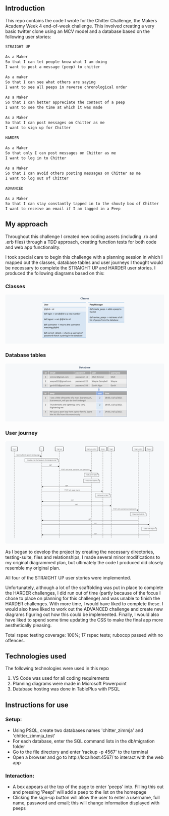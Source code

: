 Introduction
---------
This repo contains the code I wrote for the Chitter Challenge, the Makers Academy Week 4 end-of-week challenge. This involved creating a very basic twitter clone using an MCV model and a database based on the following user stories:
```
STRAIGHT UP

As a Maker
So that I can let people know what I am doing  
I want to post a message (peep) to chitter

As a maker
So that I can see what others are saying  
I want to see all peeps in reverse chronological order

As a Maker
So that I can better appreciate the context of a peep
I want to see the time at which it was made

As a Maker
So that I can post messages on Chitter as me
I want to sign up for Chitter

HARDER

As a Maker
So that only I can post messages on Chitter as me
I want to log in to Chitter

As a Maker
So that I can avoid others posting messages on Chitter as me
I want to log out of Chitter

ADVANCED

As a Maker
So that I can stay constantly tapped in to the shouty box of Chitter
I want to receive an email if I am tagged in a Peep
```

My approach
---------
Throughout this challenge I created new coding assets (including .rb and .erb files) through a TDD approach, creating function tests for both code and web app functionality.

I took special care to begin this challenge with a planning session in which I mapped out the classes, database tables and user journeys I thought would be necessary to complete the STRAIGHT UP and HARDER user stories. I produced the following diagrams based on this:

### Classes
![Classes](media/Week-4_Classes.png "Classes")

### Database tables
![Tables](media/Week-4_Database.png "Database tables")

### User journey
![Journey](media/Week-4_User_journey.png "User journey")

As I began to develop the project by creating the necessary directories, testing-suite, files and relationships, I made several minor modifications to my original diagrammed plan, but ultimately the code I produced did closely resemble my original plan.

All four of the STRAIGHT UP user stories were implemented.

Unfortunately, although a lot of the scaffolding was put in place to complete the HARDER challenges, I did run out of time (partly because of the focus I chose to place on planning for this challenge) and was unable to finish the HARDER challenges. With more time, I would have liked to complete these. I would also have liked to work out the ADVANCED challenge and create new diagrams figuring out how this could be implemented. Finally, I would also have liked to spend some time updating the CSS to make the final app more aesthetically pleasing.

Total rspec testing coverage: 100%; 17 rspec tests; rubocop passed with no offences.

Technologies used
---------
The following technologies were used in this repo
1) VS Code was used for all coding requirements
2) Planning diagrams were made in Microsoft Powerpoint
3) Database hosting was done in TablePlus with PSQL


Instructions for use
---------
### Setup:
- Using PSQL, create two databases names 'chitter_zimmja' and 'chitter_zimmja_test'
- For each database, enter the SQL command lists in the db/migration folder
- Go to the file directory and enter 'rackup -p 4567' to the terminal
- Open a browser and go to http://localhost:4567/ to interact with the web app

### Interaction:
- A box appears at the top of the page to enter 'peeps' into. Filling this out and pressing 'Peep!' will add a peep to the list on the homepage
- Clicking the sign-up button will allow the user to enter a username, full name, password and email; this will change information displayed with peeps
